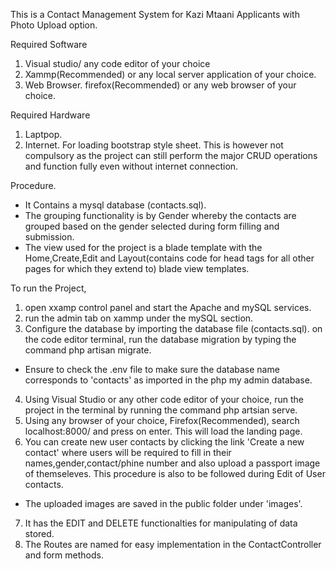 This is a Contact Management System for Kazi Mtaani Applicants with Photo Upload option.

Required Software
1. Visual studio/ any code editor of your choice
2. Xammp(Recommended) or any local server application of your choice.
3. Web Browser. firefox(Recommended) or any web browser of your choice.

Required Hardware
1. Laptpop.
2. Internet. For loading bootstrap style sheet. This is however not compulsory as the project can still perform the major CRUD operations and function fully even without internet connection.  

Procedure.
- It Contains a mysql database (contacts.sql).
- The grouping functionality is by Gender whereby the contacts are grouped based on the gender selected during form filling and submission.
- The view used for the project is a blade template with the Home,Create,Edit and Layout(contains code for head tags for all other pages for which they extend to) blade view templates.

To run the Project,
1. open xxamp control panel and start the Apache and mySQL services.
2. run the admin tab on xammp under the mySQL section.
3. Configure the database by importing the database file (contacts.sql). on the code editor terminal, run the database migration by typing the command php artisan migrate.
- Ensure to check the .env file to make sure the database name corresponds to 'contacts' as imported in the php my admin database.
4. Using Visual Studio or any other code editor of your choice, run the project in the terminal by running the command php artsian serve.
5. Using any browser of your choice, Firefox(Recommended), search localhost:8000/ and press on enter. This will load the landing page.
6. You can create new user contacts by clicking the link 'Create a new contact' where users will be required to fill in their names,gender,contact/phine number and also upload a passport image of themseleves.
This procedure is also to be followed during Edit of User contacts.
- The uploaded images are saved in the public folder under 'images'.
7. It has the EDIT and DELETE functionalties for manipulating of data stored.
8. The Routes are named for easy implementation in the ContactController and form methods.

